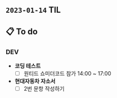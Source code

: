 ## `2023-01-14` TIL

## 📋 To do

### DEV

+ **코딩 테스트**
  + [ ] 원티드 쇼미더코드 참가 14:00 ~ 17:00
  
+ **현대자동차 자소서**
  + [ ] 2번 문항 작성하기